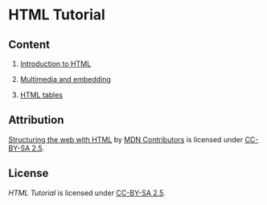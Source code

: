 # HTML Tutorial

## Content

1. [Introduction to HTML](https://developer.mozilla.org/en-US/docs/Learn/HTML/Introduction_to_HTML)

2. [Multimedia and embedding](https://developer.mozilla.org/en-US/docs/Learn/HTML/Multimedia_and_embedding)

3. [HTML tables](https://developer.mozilla.org/en-US/docs/Learn/HTML/Tables)


## Attribution

[Structuring the web with HTML](https://developer.mozilla.org/en-US/docs/Learn/HTML) by [MDN Contributors](https://developer.mozilla.org/en-US/docs/Learn/HTML/contributors.txt) is licensed under [CC-BY-SA 2.5](https://creativecommons.org/licenses/by-sa/2.5/).

## License

_HTML Tutorial_ is licensed under [CC-BY-SA 2.5](https://creativecommons.org/licenses/by-sa/2.5/).
